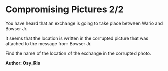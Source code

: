 # Compromising Pictures 2/2

You have heard that an exchange is going to take place between Wario and Bowser Jr.

It seems that the location is written in the corrupted picture that was attached to the message from Bowser Jr.

Find the name of the location of the exchange in the corrupted photo.

**Author: Osy_Ris**